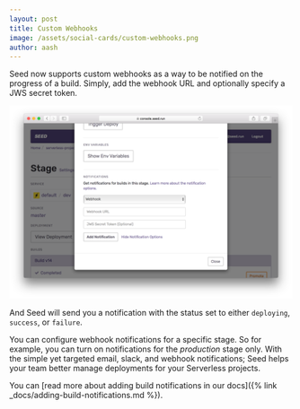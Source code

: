 ```yaml
---
layout: post
title: Custom Webhooks
image: /assets/social-cards/custom-webhooks.png
author: aash
---
```


Seed now supports custom webhooks as a way to be notified on the progress of a build. Simply, add the webhook URL and optionally specify a JWS secret token.

![Add webhook notification](/assets/blog/custom-webhooks/add-webhook-notification.png)

And Seed will send you a notification with the status set to either `deploying`, `success`, or `failure`.

You can configure webhook notifications for a specific stage. So for example, you can turn on notifications for the _production_ stage only. With the simple yet targeted email, slack, and webhook notifications; Seed helps your team better manage deployments for your Serverless projects.

You can [read more about adding build notifications in our docs]({% link _docs/adding-build-notifications.md %}).
